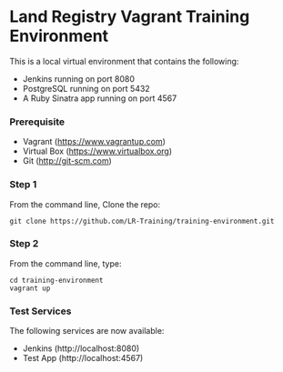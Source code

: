 Land Registry Vagrant Training Environment
=======================

This is a local virtual environment that contains the following:

* Jenkins running on port 8080
* PostgreSQL running on port 5432
* A Ruby Sinatra app running on port 4567

### Prerequisite

* Vagrant (https://www.vagrantup.com)
* Virtual Box (https://www.virtualbox.org)
* Git (http://git-scm.com)

### Step 1

From the command line, Clone the repo:

```
git clone https://github.com/LR-Training/training-environment.git
```

### Step 2

From the command line, type:

```
cd training-environment
vagrant up
```

### Test Services

The following services are now available:

* Jenkins (http://localhost:8080)
* Test App (http://localhost:4567)

